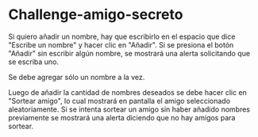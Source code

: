 # Challenge-amigo-secreto
Si quiero añadir un nombre, hay que escribirlo en el espacio que dice "Escribe un nombre" y hacer clic en "Añadir". Si se presiona el botón "Añadir" sin escribir algún nombre, se mostrará una alerta solicitando que se escriba uno.

Se debe agregar sólo un nombre a la vez.

Luego de añadir la cantidad de nombres deseados se debe hacer clic en "Sortear amigo", lo cual mostrará en pantalla el amigo seleccionado aleatoriamente. Si se intenta sortear un amigo sin haber añadido nombres previamente se mostrará una alerta diciendo que no hay amigos para sortear.
